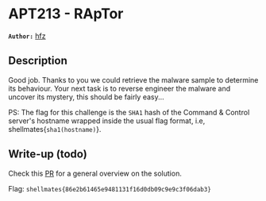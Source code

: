 # APT213 - RApTor

**`Author:`** [hfz](https://hfz1337.github.io)

## Description

Good job. Thanks to you we could retrieve the malware sample to determine its behaviour. Your next task is to reverse engineer the malware and uncover its mystery, this should be fairly easy...

PS: The flag for this challenge is the `SHA1` hash of the Command & Control server's hostname wrapped inside the usual flag format, i.e, shellmates{`sha1(hostname)`}.

## Write-up (todo)
Check this [PR](https://github.com/Shellmates/BSides-Algiers-2k21-CTF-Quals/pull/11) for a general overview on the solution.

Flag: `shellmates{86e2b61465e9481131f16d0db09c9e9c3f06dab3}`
